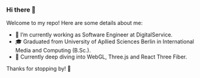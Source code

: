 ### Hi there 👋


Welcome to my repo! Here are some details about me:

- 🔭 I’m currently working as Software Engineer at DigitalService.
- 🎓 Graduated from University of Apllied Sciences Berlin in International Media and Computing (B.Sc.).
- 🌱 Currently deep diving into WebGL, Three.js and React Three Fiber.

Thanks for stopping by! 🎉 
